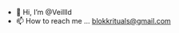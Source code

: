 - 👋 Hi, I’m @Veillld
- 📫 How to reach me ... blokkrituals@gmail.com

<!---
Veillld/Veillld is a ✨ special ✨ repository because its `README.md` (this file) appears on your GitHub profile.
You can click the Preview link to take a look at your changes.
--->
